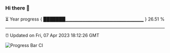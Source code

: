 ### Hi there 👋

⏳ Year progress { ███████▁▁▁▁▁▁▁▁▁▁▁▁▁▁▁▁▁▁▁▁▁▁▁ } 26.51 %

---

⏰ Updated on Fri, 07 Apr 2023 18:12:26 GMT

![Progress Bar CI](https://github.com/liununu/liununu/workflows/Progress%20Bar%20CI/badge.svg)
